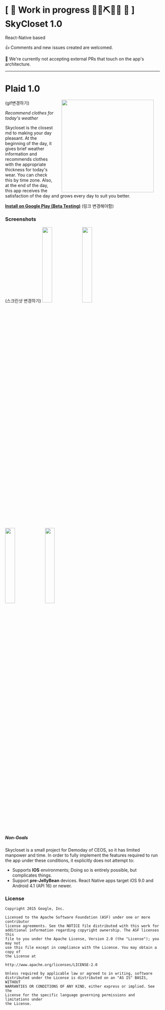 # \[ 🚧 Work in progress 👷‍♀️⛏👷🔧 🚧 \] SkyCloset 1.0 

React-Native based

👍 Comments and new issues created are welcomed.

🛑 We're currently not accepting external PRs that touch on the app's architecture.

---

# Plaid 1.0

(gif변경하기)
<img src="screenshots/plaid_demo.gif" width="300" align="right" hspace="20">

*Recommend clothes for today's weather*

Skycloset is the closest md to making your day pleasant. At the beginning of the day, it gives brief weather information and recommends clothes with the appropriate thickness for today's wear. You can check this by time zone. Also, at the end of the day, this app receives the satisfaction of the day and grows every day to suit you better.

**[Install on Google Play (Beta Testing)](https://play.google.com/apps/testing/io.plaidapp)**
(링크 변경해야함)


### Screenshots

(스크린샷 변경하기)
<img src="screenshots/home_grid_framed.png" width="25%" />
<img src="screenshots/post_story_framed.png" width="25%" />
<img src="screenshots/dn_story_framed.png" width="25%" />
<img src="screenshots/dribbble_shot_framed.png" width="25%" />


##### Non-Goals
Skycloset is a small project for Demoday of CEOS, so it has limited manpower and time. In order to fully implement the features required to run the app under these conditions, it explicitly does not attempt to:
* Supports **IOS** environments; Doing so is entirely possible, but complicates things.
* Support **pre-JellyBean** devices. React Native apps target iOS 9.0 and Android 4.1 (API 16) or newer.


### License


```
Copyright 2015 Google, Inc.

Licensed to the Apache Software Foundation (ASF) under one or more contributor
license agreements. See the NOTICE file distributed with this work for
additional information regarding copyright ownership. The ASF licenses this
file to you under the Apache License, Version 2.0 (the "License"); you may not
use this file except in compliance with the License. You may obtain a copy of
the License at

http://www.apache.org/licenses/LICENSE-2.0

Unless required by applicable law or agreed to in writing, software
distributed under the License is distributed on an "AS IS" BASIS, WITHOUT
WARRANTIES OR CONDITIONS OF ANY KIND, either express or implied. See the
License for the specific language governing permissions and limitations under
the License.
```
